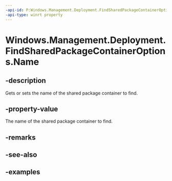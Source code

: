 ```yaml
---
-api-id: P:Windows.Management.Deployment.FindSharedPackageContainerOptions.Name
-api-type: winrt property
---
```


# Windows.Management.Deployment.FindSharedPackageContainerOptions.Name

<!--
public string Name { get; set; }
-->


## -description

Gets or sets the name of the shared package container to find.

## -property-value

The name of the shared package container to find.

## -remarks

## -see-also

## -examples


